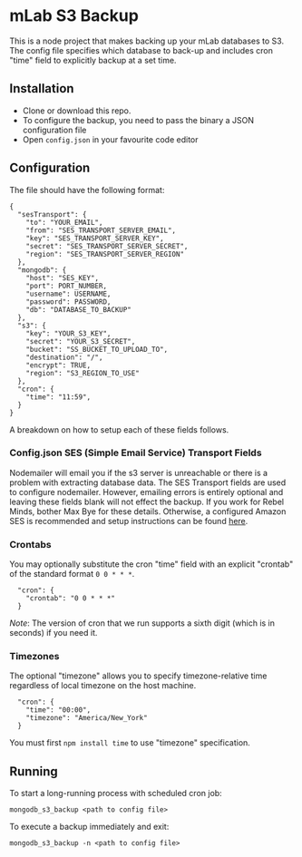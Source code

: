 # mLab S3 Backup

This is a node project that makes backing up your mLab databases to S3.
The config file specifies which database to back-up and includes cron "time" field to explicitly backup at a set time.

## Installation
<ul>
<li> Clone or download this repo. </li>
<li> To configure the backup, you need to pass the binary a JSON configuration file </li>
<li> Open <code>config.json</code> in your favourite code editor </li>
</ul>


## Configuration

The file should have the following format:

    {
      "sesTransport": {
        "to": "YOUR_EMAIL",
        "from": "SES_TRANSPORT_SERVER_EMAIL",
        "key": "SES_TRANSPORT_SERVER_KEY",
        "secret": "SES_TRANSPORT_SERVER_SECRET",
        "region": "SES_TRANSPORT_SERVER_REGION"
      },
      "mongodb": {
        "host": "SES_KEY",
        "port": PORT_NUMBER,
        "username": USERNAME,
        "password": PASSWORD,
        "db": "DATABASE_TO_BACKUP"
      },
      "s3": {
        "key": "YOUR_S3_KEY",
        "secret": "YOUR_S3_SECRET",
        "bucket": "SS_BUCKET_TO_UPLOAD_TO",
        "destination": "/",
        "encrypt": TRUE,
        "region": "S3_REGION_TO_USE"
      },
      "cron": {
        "time": "11:59",
      }
    }

A breakdown on how to setup each of these fields follows.

### Config.json SES (Simple Email Service) Transport Fields
Nodemailer will email you if the s3 server is unreachable or there is a problem with extracting database data.
The SES Transport fields are used to configure nodemailer. 
However, emailing errors is entirely optional and leaving these fields blank will not effect the backup.
If you work for Rebel Minds, bother Max Bye for these details.
Otherwise, a configured Amazon SES is recommended and setup instructions can be found <a href="https://aws.amazon.com/ses/" target="_blank">here</a>. 


### Crontabs

You may optionally substitute the cron "time" field with an explicit "crontab"
of the standard format `0 0 * * *`.

      "cron": {
        "crontab": "0 0 * * *"
      }

*Note*: The version of cron that we run supports a sixth digit (which is in seconds) if
you need it.

### Timezones

The optional "timezone" allows you to specify timezone-relative time regardless
of local timezone on the host machine.

      "cron": {
        "time": "00:00",
        "timezone": "America/New_York"
      }

You must first `npm install time` to use "timezone" specification.

## Running

To start a long-running process with scheduled cron job:

    mongodb_s3_backup <path to config file>

To execute a backup immediately and exit:

    mongodb_s3_backup -n <path to config file>
